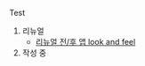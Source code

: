 Test
1. 리뉴얼
    - [리뉴얼 전/후 앱 look and feel](https://github.com/velmash/connectedRenewalImg)
2. 작성 중
